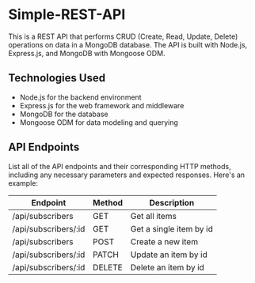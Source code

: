 # Simple-REST-API
This is a REST API that performs CRUD (Create, Read, Update, Delete) operations on data in a MongoDB database. The API is built with Node.js, Express.js, 
and MongoDB with Mongoose ODM.

## Technologies Used
- Node.js for the backend environment
- Express.js for the web framework and middleware
- MongoDB for the database
- Mongoose ODM for data modeling and querying

## API Endpoints
List all of the API endpoints and their corresponding HTTP methods, including any necessary parameters and expected responses.
Here's an example:


| Endpoint                     | Method | Description                                         |
| -----------------------------| ------ | ----------------------------------------------------|
| /api/subscribers             | GET    | Get all items                                       |
| /api/subscribers/:id         | GET    | Get a single item by id                             |
| /api/subscribers             | POST   | Create a new item                                   |
| /api/subscribers/:id         | PATCH    | Update an item by id                                |
| /api/subscribers/:id         | DELETE | Delete an item by id     
